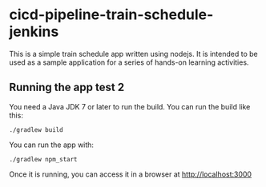 # cicd-pipeline-train-schedule-jenkins

This is a simple train schedule app written using nodejs. It is intended to be used as a sample application for a series of hands-on learning activities.

## Running the app test 2

You need a Java JDK 7 or later to run the build. You can run the build like this:

    ./gradlew build

You can run the app with:

    ./gradlew npm_start

Once it is running, you can access it in a browser at [http://localhost:3000](http://localhost:3000)
